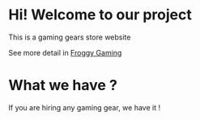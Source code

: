 # Hi! Welcome to our project

This is a gaming gears store website

See more detail in [Froggy Gaming](https://baby-frog.github.io/froggy-gaming/)

# What we have ?

If you are hiring any gaming gear, we have it !

